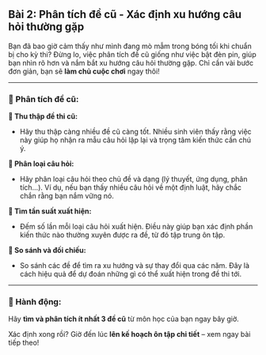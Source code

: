 ## Bài 2: Phân tích đề cũ - Xác định xu hướng câu hỏi thường gặp  

Bạn đã bao giờ cảm thấy như mình đang mò mẫm trong bóng tối khi chuẩn bị cho kỳ thi? Đừng lo, việc phân tích đề cũ giống như việc bật đèn pin, giúp bạn nhìn rõ hơn và nắm bắt xu hướng câu hỏi thường gặp. Chỉ cần vài bước đơn giản, bạn sẽ **làm chủ cuộc chơi** ngay thôi!  

---

### 📌 Phân tích đề cũ:  

**🔹 Thu thập đề thi cũ:**
- Hãy thu thập càng nhiều đề cũ càng tốt. Nhiều sinh viên thấy rằng việc này giúp họ nhận ra mẫu câu hỏi lặp lại và trọng tâm kiến thức cần chú ý.  

**🔹 Phân loại câu hỏi:**
- Hãy phân loại câu hỏi theo chủ đề và dạng (lý thuyết, ứng dụng, phân tích…). Ví dụ, nếu bạn thấy nhiều câu hỏi về một định luật, hãy chắc chắn rằng bạn nắm vững nó.  

**🔹 Tìm tần suất xuất hiện:**
- Đếm số lần mỗi loại câu hỏi xuất hiện. Điều này giúp bạn xác định phần kiến thức nào thường xuyên được ra đề, từ đó tập trung ôn tập.  

**🔹 So sánh và đối chiếu:**
- So sánh các đề để tìm ra xu hướng và sự thay đổi qua các năm. Đây là cách hiệu quả để dự đoán những gì có thể xuất hiện trong đề thi tới.  

---

### 🚀 Hành động:  

Hãy **tìm và phân tích ít nhất 3 đề cũ** từ môn học của bạn ngay bây giờ.  

Xác định xong rồi? Giờ đến lúc **lên kế hoạch ôn tập chi tiết** – xem ngay bài tiếp theo!  